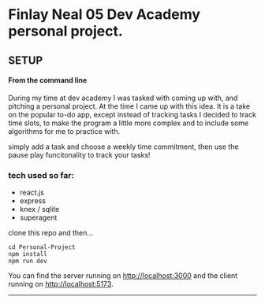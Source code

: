 # Finlay Neal 05 Dev Academy personal project. 

## SETUP

#### **From the command line**

During my time at dev academy I was tasked with coming up with, and pitching a personal project. At the time I came up with this idea. It is a take on the popular to-do app, except instead of tracking tasks I decided to track time slots, to make the program a little more complex and to include some algorithms for me to practice with. 

simply add a task and choose a weekly time commitment, then use the pause play funcitonality to track your tasks!

### tech used so far:

* react.js
* express
* knex / sqlite
* superagent

clone this repo and then...
```
cd Personal-Project
npm install
npm run dev
```

You can find the server running on [http://localhost:3000](http://localhost:3000) and the client running on [http://localhost:5173](http://localhost:5173).

---

